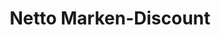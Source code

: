 ---
title: "Netto Marken-Discount"
url: /bernau-bei-berlin/netto-marken-discount-merkurstrasse/
shop: Supermarkt
---